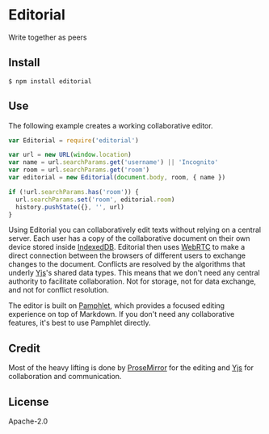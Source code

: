 # Editorial

Write together as peers

## Install

```
$ npm install editorial
```

## Use

The following example creates a working collaborative editor.

```js
var Editorial = require('editorial')

var url = new URL(window.location)
var name = url.searchParams.get('username') || 'Incognito'
var room = url.searchParams.get('room')
var editorial = new Editorial(document.body, room, { name })

if (!url.searchParams.has('room')) {
  url.searchParams.set('room', editorial.room)
  history.pushState({}, '', url)
}
```

Using Editorial you can collaboratively edit texts without relying on a central server. Each user has a copy of the collaborative document on their own device stored inside [IndexedDB](https://en.wikipedia.org/wiki/Indexed_Database_API). Editorial then uses [WebRTC](https://en.wikipedia.org/wiki/WebRTC) to make a direct connection between the browsers of different users to exchange changes to the document. Conflicts are resolved by the algorithms that underly [Yjs](https://yjs.dev)'s shared data types. This means that we don't need any central authority to facilitate collaboration. Not for storage, not for data exchange, and not for conflict resolution.

The editor is built on [Pamphlet](https://github.com/pamphlets/pamphlet), which provides a focused editing experience on top of Markdown. If you don't need any collaborative features, it's best to use Pamphlet directly.

## Credit

Most of the heavy lifting is done by [ProseMirror](https//prosemirror.net) for the editing and [Yjs](https://yjs.dev) for collaboration and communication.

## License

Apache-2.0
